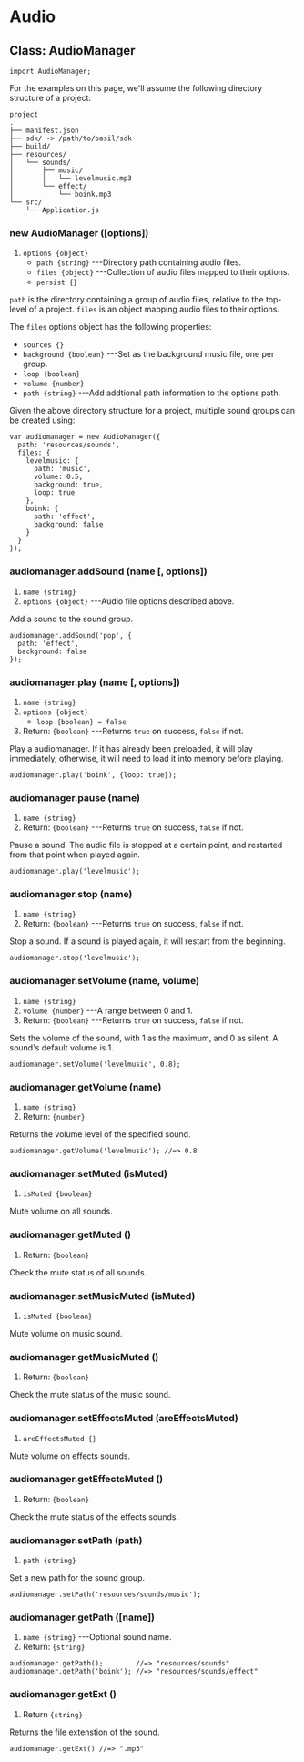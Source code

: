 # Audio

## Class: AudioManager

~~~
import AudioManager;
~~~

For the examples on this page, we'll assume the following
directory structure of a project:

~~~
project
.
├── manifest.json
├── sdk/ -> /path/to/basil/sdk
├── build/
├── resources/
│   └── sounds/
│       ├── music/
│       │   └── levelmusic.mp3
│       └── effect/
│           └── boink.mp3
└── src/
    └── Application.js
~~~

### new AudioManager ([options])
1. `options {object}`
	* `path {string}` ---Directory path containing audio files.
	* `files {object}` ---Collection of audio files mapped to their options.
	* `persist {}`

`path` is the directory containing a group of audio files,
relative to the top-level of a project. `files` is an object
mapping audio files to their options.

The `files` options object has the following properties:

 * `sources {}`
 * `background {boolean}` ---Set as the background music file, one per group.
 * `loop {boolean}`
 * `volume {number}`
 * `path {string}` ---Add addtional path information to the options path.

Given the above directory structure for a project, multiple
sound groups can be created using:

~~~
var audiomanager = new AudioManager({
  path: 'resources/sounds',
  files: {
    levelmusic: {
      path: 'music',
      volume: 0.5,
      background: true,
      loop: true
    },
    boink: {
      path: 'effect',
      background: false
    }
  }
});
~~~

### audiomanager.addSound (name [, options])
1. `name {string}`
2. `options {object}` ---Audio file options described above.

Add a sound to the sound group.

~~~
audiomanager.addSound('pop', {
  path: 'effect',
  background: false
});
~~~

### audiomanager.play (name [, options])
1. `name {string}`
2. `options {object}`
	* `loop {boolean} = false`
3. Return: `{boolean}` ---Returns `true` on success, `false` if not.

Play a audiomanager. If it has already been preloaded, it will play
immediately, otherwise, it will need to load it into memory
before playing.

~~~
audiomanager.play('boink', {loop: true});
~~~

### audiomanager.pause (name)
1. `name {string}`
2. Return: `{boolean}` ---Returns `true` on success, `false` if not.

Pause a sound. The audio file is stopped at a certain point,
and restarted from that point when played again.

~~~
audiomanager.play('levelmusic');
~~~

### audiomanager.stop (name)
1. `name {string}`
2. Return: `{boolean}` ---Returns `true` on success, `false` if not.

Stop a sound. If a sound is played again, it will restart
from the beginning.

~~~
audiomanager.stop('levelmusic');
~~~

### audiomanager.setVolume (name, volume)
1. `name {string}`
2. `volume {number}` ---A range between 0 and 1.
3. Return: `{boolean}` ---Returns `true` on success, `false` if not.

Sets the volume of the sound, with 1 as the maximum, and 0
as silent. A sound's default volume is 1.

~~~
audiomanager.setVolume('levelmusic', 0.8);
~~~

### audiomanager.getVolume (name)
1. `name {string}`
2. Return: `{number}`

Returns the volume level of the specified sound.

~~~
audiomanager.getVolume('levelmusic'); //=> 0.8
~~~

### audiomanager.setMuted (isMuted)
1. `isMuted {boolean}`

Mute volume on all sounds.

### audiomanager.getMuted ()
1. Return: `{boolean}`

Check the mute status of all sounds.

### audiomanager.setMusicMuted (isMuted)
1. `isMuted {boolean}`

Mute volume on music sound.

### audiomanager.getMusicMuted ()
1. Return: `{boolean}`

Check the mute status of the music sound.

### audiomanager.setEffectsMuted (areEffectsMuted)
1. `areEffectsMuted {}`

Mute volume on effects sounds.

### audiomanager.getEffectsMuted ()
1. Return: `{boolean}`

Check the mute status of the effects sounds.

### audiomanager.setPath (path)
1. `path {string}`

Set a new path for the sound group.

~~~
audiomanager.setPath('resources/sounds/music');
~~~

### audiomanager.getPath ([name])
1. `name {string}` ---Optional sound name.
2. Return: `{string}`

~~~
audiomanager.getPath();        //=> "resources/sounds"
audiomanager.getPath('boink'); //=> "resources/sounds/effect"
~~~

### audiomanager.getExt ()
1. Return `{string}`

Returns the file extenstion of the sound.

~~~
audiomanager.getExt() //=> ".mp3"
~~~
